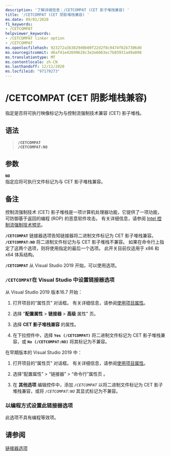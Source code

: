 ```yaml
---
description: '了解详细信息：/CETCOMPAT (CET 影子堆栈兼容) '
title: '/CETCOMPAT (CET 阴影堆栈兼容) '
ms.date: 09/01/2020
f1_keywords:
- /CETCOMPAT
helpviewer_keywords:
- /CETCOMPAT linker option
- /CETCOMPAT
ms.openlocfilehash: 923272a3b3829d0b00f22d2f8c9474f02b7306d0
ms.sourcegitcommit: d6af41e42699628c3e2e6063ec7b03931a49a098
ms.translationtype: MT
ms.contentlocale: zh-CN
ms.lasthandoff: 12/11/2020
ms.locfileid: "97179273"
---
```

# <a name="cetcompat-cet-shadow-stack-compatible"></a>/CETCOMPAT (CET 阴影堆栈兼容) 

指定是否将可执行映像标记为与控制流强制技术兼容 (CET) 影子堆栈。

## <a name="syntax"></a>语法

> **`/CETCOMPAT`**\
> **`/CETCOMPAT:NO`**

## <a name="arguments"></a>参数

**`NO`**<br/>
指定应将可执行文件标记为与 CET 影子堆栈兼容。

## <a name="remarks"></a>备注

控制流强制技术 (CET) 影子堆栈是一项计算机处理器功能，它提供了一项功能，可防御基于返回的编程 (ROP) 的恶意软件攻击。 有关详细信息，请参阅 [Intel 控制流强制技术预览](https://software.intel.com/sites/default/files/managed/4d/2a/control-flow-enforcement-technology-preview.pdf)。

**`/CETCOMPAT`** 链接器选项告知链接器将二进制文件标记为 CET 影子堆栈兼容。 **`/CETCOMPAT:NO`** 将二进制文件标记为与 CET 影子堆栈不兼容。 如果在命令行上指定了这两个选项，则将使用指定的最后一个选项。 此开关目前仅适用于 x86 和 x64 体系结构。

**`/CETCOMPAT`** 从 Visual Studio 2019 开始，可以使用选项。

### <a name="to-set-the-cetcompat-linker-option-in-visual-studio"></a>`/CETCOMPAT`在 Visual Studio 中设置链接器选项

从 Visual Studio 2019 版本16.7 开始：

1. 打开项目的“属性页”  对话框。 有关详细信息，请参阅[使用项目属性](../working-with-project-properties.md)。

1. 选择 "**配置属性**  >  **链接器**  >  **高级** 属性" 页。

1. 选择 **CET 影子堆栈兼容** 的属性。

1. 在下拉控件中，选择 **`Yes (/CETCOMPAT)`** 将二进制文件标记为 CET 影子堆栈兼容，或 **`No (/CETCOMPAT:NO)`** 将其标记为不兼容。

在早期版本的 Visual Studio 2019 中：

1. 打开项目的“属性页”  对话框。 有关详细信息，请参阅[使用项目属性](../working-with-project-properties.md)。

1. 选择“配置属性” > “链接器” > “命令行”属性页    。

1. 在 **其他选项** 编辑控件中，添加 *`/CETCOMPAT`* 以将二进制文件标记为 CET 影子堆栈兼容，或将 *`/CETCOMPAT:NO`* 其显式标记为不兼容。

### <a name="to-set-this-linker-option-programmatically"></a>以编程方式设置此链接器选项

此选项不具有编程等效项。

## <a name="see-also"></a>请参阅

[链接器选项](linker-options.md)
